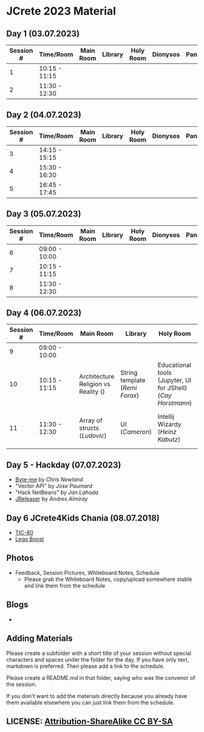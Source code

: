 # JCrete 2023 Material

## Day 1 (03.07.2023)

| Session # | Time/Room   | Main Room   | Library   | Holy Room | Dionysos | Panas | 
| --------- |-------------| ----------- |-----------|-----------|----------|-------|
| 1 | 10:15 - 11:15 |   |           |           |          |  |
| 2 | 11:30 - 12:30 |   |           |           |          |  |

## Day 2 (04.07.2023)

| Session # | Time/Room | Main Room  | Library | Holy Room  | Dionysos   | Panas | 
| --------- | --------- | ---------- |---------| -----------| ---------- | ----- |
| 3 | 14:15 - 15:15| |         |  |  |  |  |   
| 4 | 15:30 - 16:30| |         |  |  |  |  |   
| 5 | 16:45 - 17:45| |         |  |  |  |  |  

## Day 3 (05.07.2023)

| Session # | Time/Room    | Main Room  | Library   | Holy Room  | Dionysos   | Panas | 
| --------- | ------------ | ---------- | -------   | ---------- | ---------- | ----- |
| 6 | 09:00 - 10:00|  |  |  |  |  |  |  
| 7 | 10:15 - 11:15|  |  |  |  |  |  |    
| 8 | 11:30 - 12:30|  |  |  |  |  |  |    


## Day 4 (06.07.2023)

| Session # | Time/Room    | Main Room                           | Library                        | Holy Room                                                    | Dionysos                        | Panas                                     | 
|-----------| -------------|-------------------------------------|--------------------------------|--------------------------------------------------------------|---------------------------------|-------------------------------------------| 
| 9         | 09:00 - 10:00|                                     |                                |                                                              |                                 |                                           |       
| 10        | 10:15 - 11:15| Architecture Religion vs Reality () | String template (_Remi Forax_) | Educational tools (Jupyter, UI for JShell) (_Cay Horstmann_) | Containers Deep Dive (_Alvaro_) | Ecstasy ()                                |        
| 11        | 11:30 - 12:30| Array of structs (_Ludovic_)        | UI (_Cameron_)                 | Intellij Wizardy (_Heinz Kabutz_)                            |                                 | Learning a (natural) language (_Pauline_) | 

## Day 5 - Hackday (07.07.2023)

* [Byte-me](https://byte-me.dev/) by _Chris Newland_
* "Vector API" by _Jose Paumard_
* "Hack NetBeans" by _Jan Lahoda_
* [JReleaser](https://jreleaser.org/) by _Andres Almiray_

## Day 6 JCrete4Kids Chania (08.07.2018)
* [TIC-80](JCrete4Kids/TIC-80/)
* [Lego Boost](JCrete4Kids/LegoBoost/)

## Photos

* Feedback, Session Pictures, Whiteboard Notes, Schedule
    * Please grab the Whiteboard Notes, copy/upload somewhere stable and link them from the schedule

## Blogs

* 


## Adding Materials

Please create a subfolder with a short title of your session without special characters and spaces under the folder for the day. If you have only text, markdown is preferred. Then please add a link to the schedule.

Please create a README.md in that folder, saying who was the convenor of the session.

If you don't want to add the materials directly because you already have them available elsewhere you can just link them from the schedule.

## LICENSE:  [Attribution-ShareAlike CC BY-SA](https://creativecommons.org/licenses/)
